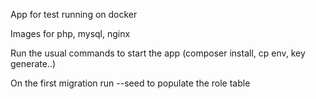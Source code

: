 App for test running on docker

Images for php, mysql, nginx

Run the usual commands to start the app (composer install, cp env, key generate..)

On the first migration run --seed to populate the role table